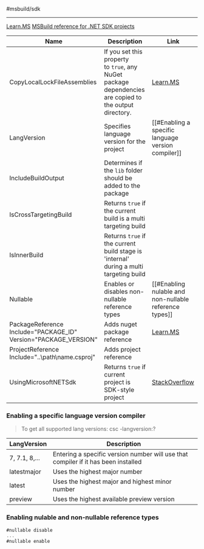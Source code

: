 #msbuild/sdk

---

[Learn.MS](https://learn.microsoft.com/en-us/dotnet/core/project-sdk/overview)
[MSBuild reference for .NET SDK projects](https://learn.microsoft.com/en-us/dotnet/core/project-sdk/msbuild-props)

Name|Description|Link
--|--|--
CopyLocalLockFileAssemblies|If you set this property to `true`, any NuGet package dependencies are copied to the output directory.|[Learn.MS](https://learn.microsoft.com/en-us/dotnet/core/project-sdk/msbuild-props#copylocallockfileassemblies)
LangVersion|Specifies language version for the project|[[#Enabling a specific language version compiler]]
IncludeBuildOutput|Determines if the `lib` folder should be added to the package|
IsCrossTargetingBuild|Returns `true` if the current build is a multi targeting build|
IsInnerBuild|Returns `true` if the current build stage is 'internal' during a multi targeting build|
Nullable|Enables or disables non-nullable reference types|[[#Enabling nulable and non-nullable reference types]]
PackageReference Include="PACKAGE_ID" Version="PACKAGE_VERSION"|Adds nuget package reference|[Learn.MS](https://learn.microsoft.com/en-us/dotnet/core/tools/dependencies)
ProjectReference Include="..\\path\\name.csproj"|Adds project reference|
UsingMicrosoftNETSdk|Returns `true` if current project is SDK-style project|[StackOverflow](https://stackoverflow.com/questions/52400116/msbuild-condition-for-new-sdk-style-vs-old-project-format)

### Enabling a specific language version compiler

> To get all supported lang versions: csc -langversion:?

LangVersion|Description
--|--
7, 7.1, 8,...|Entering a specific version number will use that compiler if it has been installed
latestmajor|Uses the highest major number
latest|Uses the highest major and highest minor number
preview|Uses the highest available preview version

### Enabling nulable and non-nullable reference types

```cs
#nullable disable
...
#nullable enable

```


